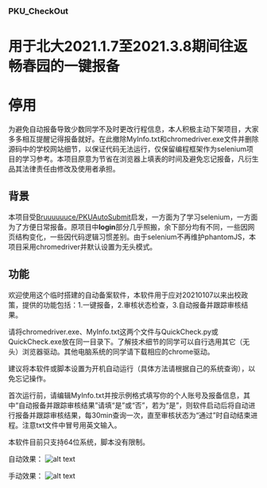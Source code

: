 ### **PKU_CheckOut**
# 用于北大2021.1.7至2021.3.8期间往返畅春园的一键报备

# **停用**

为避免自动报备导致少数同学不及时更改行程信息，本人积极主动下架项目，大家多多相互提醒记得报备就好。在此撤除MyInfo.txt和chromedriver.exe文件并删除源码中的学校网站细节，以保证代码无法运行，仅保留编程框架作为selenium项目的学习参考。本项目原意为节省在浏览器上填表的时间及避免忘记报备，凡衍生品其法律责任由修改及使用者承担。


## **背景**

本项目受[Bruuuuuuce/PKUAutoSubmit](https://github.com/Bruuuuuuce/PKUAutoSubmit)启发，一方面为了学习selenium，一方面为了方便日常报备。原项目中**login**部分几乎照搬，余下部分均有不同，一些因网页结构变化，一些因代码逻辑习惯差别。由于selenium不再维护phantomJS，本项目采用chromedriver并默认设置为无头模式。


## **功能**

欢迎使用这个临时搭建的自动备案软件，本软件用于应对20210107以来出校政策，提供的功能包括：1.一键报备，2.审核状态检查，3.自动报备并跟踪审核结果。

请将chromedriver.exe、MyInfo.txt这两个文件与QuickCheck.py或QuickCheck.exe放在同一目录下。了解技术细节的同学可以自行选用其它（无头）浏览器驱动。其他电脑系统的同学请下载相应的chrome驱动。

建议将本软件或脚本设置为开机自动运行（具体方法请根据自己的系统查询），以免忘记操作。

首次运行前，请编辑MyInfo.txt并按示例格式填写你的个人账号及报备信息，其中“自动报备并跟踪审核结果”请填“是”或“否”，若为“是”，则软件启动后将自动进行报备并跟踪审核结果，每30min查询一次，直至审核状态为“通过”时自动结束进程。注意txt文件中冒号用英文输入。

本软件目前只支持64位系统，脚本没有限制。

自动效果：
![alt text](./Auto.png)

手动效果：
![alt text](./Manual.png)
